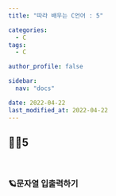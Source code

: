 ```yaml
---
title: "따라 배우는 C언어 : 5"

categories:
  - C
tags:
  - C

author_profile: false

sidebar:
  nav: "docs"

date: 2022-04-22
last_modified_at: 2022-04-22
---
```


## 🙇‍♀️5

<br>

### 🪐문자열 입출력하기